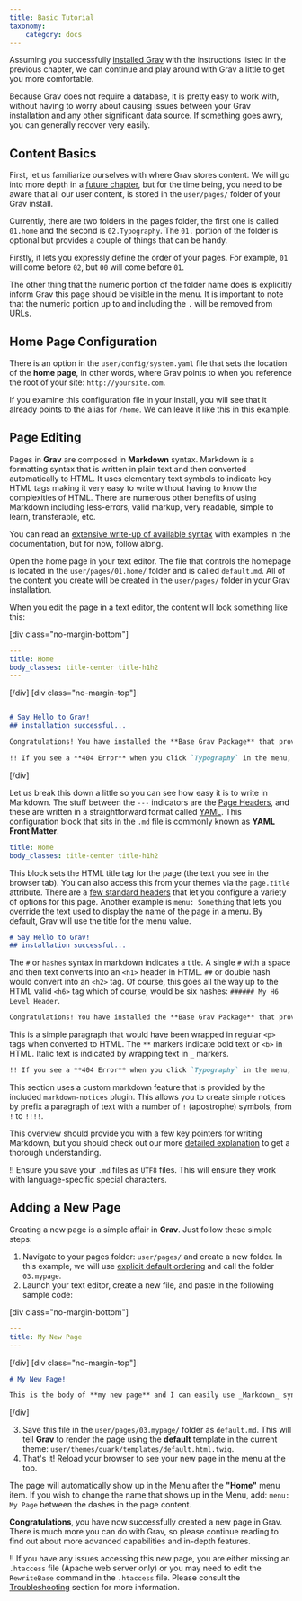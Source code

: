 ```yaml
---
title: Basic Tutorial
taxonomy:
    category: docs
---
```


Assuming you successfully [installed Grav](../installation) with the instructions listed in the previous chapter, we can continue and play around with Grav a little to get you more comfortable.

Because Grav does not require a database, it is pretty easy to work with, without having to worry about causing issues between your Grav installation and any other significant data source. If something goes awry, you can generally recover very easily.

## Content Basics

First, let us familiarize ourselves with where Grav stores content.  We will go into more depth in a [future chapter](../folder-structure), but for the time being, you need to be aware that all our user content, is stored in the `user/pages/` folder of your Grav install.

Currently, there are two folders in the pages folder, the first one is called `01.home` and the second is `02.Typography`.  The `01.` portion of the folder is optional but provides a couple of things that can be handy.

Firstly, it lets you expressly define the order of your pages.  For example, `01` will come before `02`, but `00` will come before `01`.

The other thing that the numeric portion of the folder name does is explicitly inform Grav this page should be visible in the menu.  It is important to note that the numeric portion up to and including the `.` will be removed from URLs.

## Home Page Configuration

There is an option in the `user/config/system.yaml` file that sets the location of the __home page__, in other words, where Grav points to when you reference the root of your site: `http://yoursite.com`.

If you examine this configuration file in your install, you will see that it already points to the alias for `/home`.  We can leave it like this in this example.

## Page Editing

Pages in **Grav** are composed in **Markdown** syntax.  Markdown is a formatting syntax that is written in plain text and then converted automatically to HTML. It uses elementary text symbols to indicate key HTML tags making it very easy to write without having to know the complexities of HTML. There are numerous other benefits of using Markdown including less-errors, valid markup, very readable, simple to learn, transferable, etc.

You can read an [extensive write-up of available syntax](../../content/markdown) with examples in the documentation, but for now, follow along.

Open the home page in your text editor. The file that controls the homepage is located in the `user/pages/01.home/` folder and is called `default.md`. All of the content you create will be created in the `user/pages/` folder in your Grav installation.

When you edit the page in a text editor, the content will look something like this:

[div class="no-margin-bottom"]
```yaml
---
title: Home
body_classes: title-center title-h1h2
---
```
[/div]
[div class="no-margin-top"]
```markdown

# Say Hello to Grav!
## installation successful...

Congratulations! You have installed the **Base Grav Package** that provides a **simple page** and the default **Quark** theme to get you started.

!! If you see a **404 Error** when you click `Typography` in the menu, please refer to the [troubleshooting guide](https://learn.getgrav.org/troubleshooting/page-not-found).
```
[/div]

Let us break this down a little so you can see how easy it is to write in Markdown. The stuff between the `---` indicators are the [Page Headers](../../content/headers), and these are written in a straightforward format called [YAML](../../advanced/yaml). This configuration block that sits in the `.md` file is commonly known as **YAML Front Matter**.

```yaml
title: Home
body_classes: title-center title-h1h2
```

This block sets the HTML title tag for the page (the text you see in the browser tab).  You can also access this from your themes via the `page.title` attribute.  There are a [few standard headers](../../content/headers) that let you configure a variety of options for this page. Another example is `menu: Something` that lets you override the text used to display the name of the page in a menu.  By default, Grav will use the title for the menu value.

```markdown
# Say Hello to Grav!
## installation successful...
```

The `#` or `hashes` syntax in markdown indicates a title.  A single `#` with a space and then text converts into an `<h1>` header in HTML. `##` or double hash would convert into an `<h2>` tag.  Of course, this goes all the way up to the HTML valid `<h6>` tag which of course, would be six hashes: `###### My H6 Level Header`.

```markdown
Congratulations! You have installed the **Base Grav Package** that provides a **simple page** and the default **Quark** theme to get you started.
```

This is a simple paragraph that would have been wrapped in regular `<p>` tags when converted to HTML.  The `**` markers indicate bold text or `<b>` in HTML.  Italic text is indicated by wrapping text in `_` markers.

```markdown
!! If you see a **404 Error** when you click `Typography` in the menu, please refer to the [troubleshooting guide](https://learn.getgrav.org/troubleshooting/page-not-found).
```

This section uses a custom markdown feature that is provided by the included `markdown-notices` plugin.  This allows you to create simple notices by prefix a paragraph of text with a number of `!` (apostrophe) symbols, from `!` to `!!!!`.

This overview should provide you with a few key pointers for writing Markdown, but you should check out our more [detailed explanation](../../content/markdown) to get a thorough understanding.

!! Ensure you save your `.md` files as `UTF8` files.  This will ensure they work with language-specific special characters.

## Adding a New Page

Creating a new page is a simple affair in **Grav**.  Just follow these simple steps:

1. Navigate to your pages folder: `user/pages/` and create a new folder.  In this example, we will use [explicit default ordering](https://learn.getgrav.org/content/content-pages) and call the folder `03.mypage`.
2. Launch your text editor, create a new file, and paste in the following sample code:

[div class="no-margin-bottom"]
```yaml
---
title: My New Page
---
```
[/div]
[div class="no-margin-top"]
```markdown
# My New Page!

This is the body of **my new page** and I can easily use _Markdown_ syntax here.
```
[/div]

3. Save this file in the `user/pages/03.mypage/` folder as `default.md`. This will tell **Grav** to render the page using the **default** template in the current theme: `user/themes/quark/templates/default.html.twig`.
4. That's it! Reload your browser to see your new page in the menu at the top.

The page will automatically show up in the Menu after the **"Home"** menu item. If you wish to change the name that shows up in the Menu, add: `menu: My Page` between the dashes in the page content.

**Congratulations**, you have now successfully created a new page in Grav.  There is much more you can do with Grav, so please continue reading to find out about more advanced capabilities and in-depth features.

!! If you have any issues accessing this new page, you are either missing an `.htaccess` file (Apache web server only) or you may need to edit the `RewriteBase` command in the `.htaccess` file. Please consult the [Troubleshooting](../../troubleshooting) section for more information.
